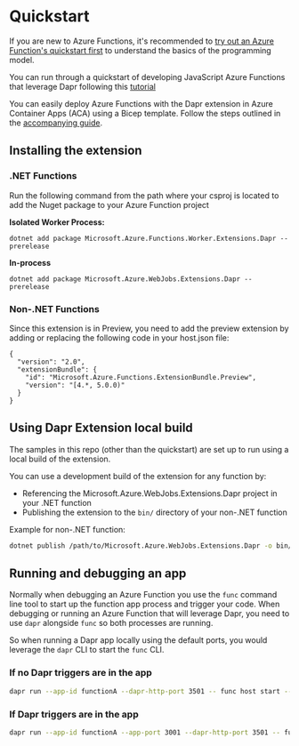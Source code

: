 # Quickstart

If you are new to Azure Functions, it's recommended to [try out an Azure Function's quickstart first](https://docs.microsoft.com/azure/azure-functions/) to understand the basics of the programming model. 

You can run through a quickstart of developing JavaScript Azure Functions that leverage Dapr following this [tutorial](./docs/quickstart.md)

You can easily deploy Azure Functions with the Dapr extension in Azure Container Apps (ACA) using a Bicep template. Follow the steps outlined in the [accompanying guide](./aca-deployment).

## Installing the extension

### .NET Functions

Run the following command from the path where your csproj is located  to add the Nuget package to your Azure Function project

**Isolated Worker Process:**

```
dotnet add package Microsoft.Azure.Functions.Worker.Extensions.Dapr --prerelease
```

**In-process**

```
dotnet add package Microsoft.Azure.WebJobs.Extensions.Dapr --prerelease
```

### Non-.NET Functions

Since this extension is in Preview, you need to add the preview extension by adding or replacing the following code in your host.json file: 

```
{
  "version": "2.0",
  "extensionBundle": {
    "id": "Microsoft.Azure.Functions.ExtensionBundle.Preview",
    "version": "[4.*, 5.0.0)"
  }
}
```

## Using Dapr Extension local build

The samples in this repo (other than the quickstart) are set up to run using a local build of the extension.

You can use a development build of the extension for any function by:

- Referencing the Microsoft.Azure.WebJobs.Extensions.Dapr project in your .NET function
- Publishing the extension to the `bin/` directory of your non-.NET function

Example for non-.NET function:

```sh
dotnet publish /path/to/Microsoft.Azure.WebJobs.Extensions.Dapr -o bin/
```

## Running and debugging an app

Normally when debugging an Azure Function you use the `func` command line tool to start up the function app process and trigger your code.  When debugging or running an Azure Function that will leverage Dapr, you need to use `dapr` alongside `func` so both processes are running.

So when running a Dapr app locally using the default ports, you would leverage the `dapr` CLI to start the `func` CLI.

### If no Dapr triggers are in the app
```sh
dapr run --app-id functionA --dapr-http-port 3501 -- func host start --no-build
```

### If Dapr triggers are in the app
```sh
dapr run --app-id functionA --app-port 3001 --dapr-http-port 3501 -- func host start --no-build
```
